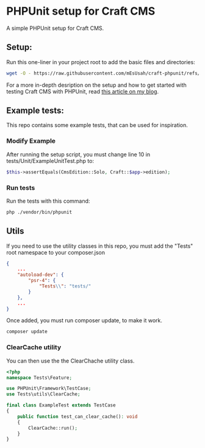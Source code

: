 # PHPUnit setup for Craft CMS
A simple PHPUnit setup for Craft CMS.

## Setup:
Run this one-liner in your project root to add the basic files and directories:
```bash
wget -O - https://raw.githubusercontent.com/mEsUsah/craft-phpunit/refs/heads/master/setup.sh | bash
```
For a more in-depth desription on the setup and how to get started with testing Craft CMS with PHPUnit, read [this article on my blog](https://haxor.no/en/article/testing-craft-cms).

## Example tests:
This repo contains some example tests, that can be used for inspiration.

### Modify Example
After running the setup script, you must change line 10 in tests/Unit/ExampleUnitTest.php to:
```php
$this->assertEquals(CmsEdition::Solo, Craft::$app->edition);
```

### Run tests
Run the tests with this command:
```bash
php ./vendor/bin/phpunit
```

## Utils
If you need to use the utility classes in this repo, you must add the "Tests" root namespace to your composer.json

```json
{
    ...
    "autoload-dev": {
        "psr-4": {
            "Tests\\": "tests/"
        }
    },
    ...
}
```
Once added, you must run composer update, to make it work.

```bash
composer update
```

### ClearCache utility
You can then use the the ClearChache utility class.
```php
<?php
namespace Tests\Feature;

use PHPUnit\Framework\TestCase;
use Tests\utils\ClearCache;

final class ExampleTest extends TestCase
{    
    public function test_can_clear_cache(): void
    {
        ClearCache::run();
    }
}
```